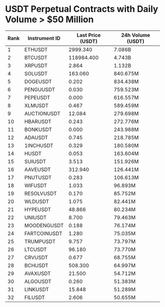 # USDT Perpetual Contracts with Daily Volume > $50 Million

| Rank | Instrument ID | Last Price (USDT) | 24h Volume (USDT) |
|------|---------------|-------------------|-------------------|
| 1 | ETHUSDT | 2999.340 | 7.086B |
| 2 | BTCUSDT | 118984.400 | 4.743B |
| 3 | XRPUSDT | 2.864 | 1.132B |
| 4 | SOLUSDT | 163.060 | 840.675M |
| 5 | DOGEUSDT | 0.202 | 834.438M |
| 6 | PENGUUSDT | 0.030 | 759.523M |
| 7 | PEPEUSDT | 0.000 | 616.557M |
| 8 | XLMUSDT | 0.467 | 589.459M |
| 9 | AUCTIONUSDT | 12.084 | 279.698M |
| 10 | HBARUSDT | 0.243 | 272.776M |
| 11 | BONKUSDT | 0.000 | 243.988M |
| 12 | ADAUSDT | 0.745 | 218.785M |
| 13 | 1INCHUSDT | 0.329 | 180.580M |
| 14 | HUSDT | 0.053 | 163.604M |
| 15 | SUIUSDT | 3.513 | 151.926M |
| 16 | AAVEUSDT | 312.940 | 126.441M |
| 17 | PNUTUSDT | 0.283 | 106.613M |
| 18 | WIFUSDT | 1.033 | 96.893M |
| 19 | RESOLVUSDT | 0.170 | 85.752M |
| 20 | WLDUSDT | 1.075 | 82.441M |
| 21 | HYPEUSDT | 48.866 | 80.234M |
| 22 | UNIUSDT | 8.700 | 79.463M |
| 23 | MOODENGUSDT | 0.188 | 76.174M |
| 24 | FARTCOINUSDT | 1.280 | 75.035M |
| 25 | TRUMPUSDT | 9.757 | 73.797M |
| 26 | LTCUSDT | 96.180 | 73.770M |
| 27 | CRVUSDT | 0.677 | 68.755M |
| 28 | BCHUSDT | 508.300 | 64.997M |
| 29 | AVAXUSDT | 21.500 | 54.712M |
| 30 | ALGOUSDT | 0.260 | 51.383M |
| 31 | LINKUSDT | 15.848 | 51.289M |
| 32 | FILUSDT | 2.606 | 50.655M |
